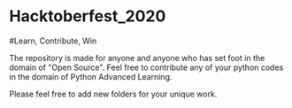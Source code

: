 # Hacktoberfest_2020

#Learn, Contribute, Win

The repository is made for anyone and anyone who has set foot in the domain of "Open Source". Feel free to contribute any of your python codes in the domain of Python Advanced Learning.

Please feel free to add new folders for your unique work.
